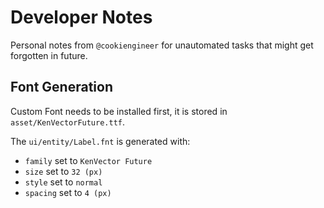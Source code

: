 
# Developer Notes

Personal notes from `@cookiengineer` for unautomated
tasks that might get forgotten in future.



## Font Generation

Custom Font needs to be installed first, it
is stored in `asset/KenVectorFuture.ttf`.

The `ui/entity/Label.fnt` is generated with:

- `family` set to `KenVector Future`
- `size` set to `32 (px)`
- `style` set to `normal`
- `spacing` set to `4 (px)`

